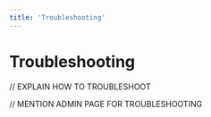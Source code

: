 ```yaml
---
title: 'Troubleshooting'
---
```

# Troubleshooting

// EXPLAIN HOW TO TROUBLESHOOT

// MENTION ADMIN PAGE FOR TROUBLESHOOTING
